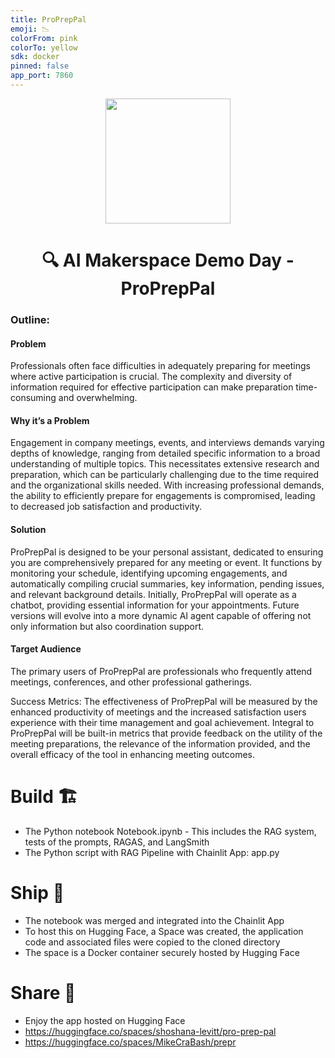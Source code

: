 ```yaml
---
title: ProPrepPal
emoji: 📉
colorFrom: pink
colorTo: yellow
sdk: docker
pinned: false
app_port: 7860
---
```


<p align = "center" draggable=”false” ><img src="https://drive.google.com/file/d/1zbvsMo0jpCk_3VWhhlL3NMKhjHsfM3BU"
     width="200px"
     height="auto"/>
</p>

## <h1 align="center" id="heading">🔍 AI Makerspace Demo Day - ProPrepPal</h1>

### Outline:

#### Problem

Professionals often face difficulties in adequately preparing for meetings where active participation is crucial. The complexity and diversity of information required for effective participation can make preparation time-consuming and overwhelming.

#### Why it’s a Problem

Engagement in company meetings, events, and interviews demands varying depths of knowledge, ranging from detailed specific information to a broad understanding of multiple topics. This necessitates extensive research and preparation, which can be particularly challenging due to the time required and the organizational skills needed. With increasing professional demands, the ability to efficiently prepare for engagements is compromised, leading to decreased job satisfaction and productivity.

#### Solution

ProPrepPal is designed to be your personal assistant, dedicated to ensuring you are comprehensively prepared for any meeting or event. It functions by monitoring your schedule, identifying upcoming engagements, and automatically compiling crucial summaries, key information, pending issues, and relevant background details. Initially, ProPrepPal will operate as a chatbot, providing essential information for your appointments. Future versions will evolve into a more dynamic AI agent capable of offering not only information but also coordination support.

#### Target Audience

The primary users of ProPrepPal are professionals who frequently attend meetings, conferences, and other professional gatherings.

Success Metrics: The effectiveness of ProPrepPal will be measured by the enhanced productivity of meetings and the increased satisfaction users experience with their time management and goal achievement. Integral to ProPrepPal will be built-in metrics that provide feedback on the utility of the meeting preparations, the relevance of the information provided, and the overall efficacy of the tool in enhancing meeting outcomes.

# Build 🏗️

- The Python notebook Notebook.ipynb - This includes the RAG system, tests of the prompts, RAGAS, and LangSmith
- The Python script with RAG Pipeline with Chainlit App: app.py

# Ship 🚢

- The notebook was merged and integrated into the Chainlit App
- To host this on Hugging Face, a Space was created, the application code and associated files were copied to the cloned directory
- The space is a Docker container securely hosted by Hugging Face

# Share 🚀

- Enjoy the app hosted on Hugging Face
- https://huggingface.co/spaces/shoshana-levitt/pro-prep-pal
- https://huggingface.co/spaces/MikeCraBash/prepr
